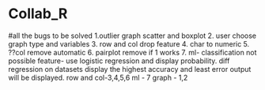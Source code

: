 # Collab_R
#all the bugs to be solved
1.outlier graph scatter and boxplot
2. user choose graph type and variables
3. row and col drop feature
4. char to numeric
5. ??col remove automatic
6. pairplot remove if 1 works
7. ml-
classification not possible feature- use logistic regression and display probability.
diff regression on datasets display the highest accuracy and least error output will be displayed.
row and col-3,4,5,6
ml - 7
graph - 1,2
